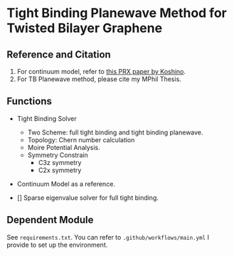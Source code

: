 # Tight Binding Planewave Method for Twisted Bilayer Graphene

## Reference and Citation

1. For continuum model, refer to [this PRX paper by Koshino](https://journals.aps.org/prx/abstract/10.1103/PhysRevX.8.031087).
2. For TB Planewave method, please cite my MPhil Thesis.

## Functions

- Tight Binding Solver
  - Two Scheme: full tight binding and tight binding planewave.
  - Topology: Chern number calculation
  - Moire Potential Analysis.
  - Symmetry Constrain
    - C3z symmetry
    - C2x symmetry
- Continuum Model as a reference.

- [] Sparse eigenvalue solver for full tight binding.
## Dependent Module

See `requirements.txt`. You can refer to `.github/workflows/main.yml` I provide to set up the environment.

